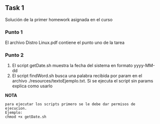 ## **Task 1**

Solución de la primer homework asignada en el curso

### **Punto 1**

El archivo Distro Linux.pdf contiene el punto uno de la tarea

### **Punto 2**

1. El script getDate.sh muestra la fecha del sistema en formato yyyy-MM-dd
2. El script findWord.sh busca una palabra recibida por param en el archivo ./resources/textoEjemplo.txt. Si se ejecuta el script sin params explica como usarlo

**NOTA**
```
para ejecutar los scripts primero se le debe dar permisos de ejecucion.
Ejemplo:
chmod +x getDate.sh
```




[1]: https://github.com/jlarrayoz/endava_devops/tree/main/task1
